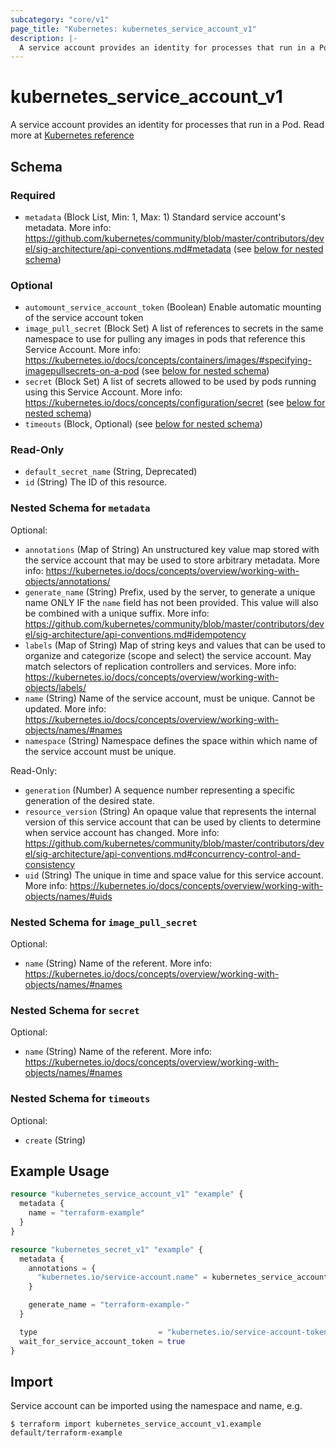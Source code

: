 ```yaml
---
subcategory: "core/v1"
page_title: "Kubernetes: kubernetes_service_account_v1"
description: |-
  A service account provides an identity for processes that run in a Pod.
---
```


# kubernetes_service_account_v1

A service account provides an identity for processes that run in a Pod. Read more at [Kubernetes reference](https://kubernetes.io/docs/reference/access-authn-authz/service-accounts-admin/)

<!-- schema generated by tfplugindocs -->
## Schema

### Required

- `metadata` (Block List, Min: 1, Max: 1) Standard service account's metadata. More info: https://github.com/kubernetes/community/blob/master/contributors/devel/sig-architecture/api-conventions.md#metadata (see [below for nested schema](#nestedblock--metadata))

### Optional

- `automount_service_account_token` (Boolean) Enable automatic mounting of the service account token
- `image_pull_secret` (Block Set) A list of references to secrets in the same namespace to use for pulling any images in pods that reference this Service Account. More info: https://kubernetes.io/docs/concepts/containers/images/#specifying-imagepullsecrets-on-a-pod (see [below for nested schema](#nestedblock--image_pull_secret))
- `secret` (Block Set) A list of secrets allowed to be used by pods running using this Service Account. More info: https://kubernetes.io/docs/concepts/configuration/secret (see [below for nested schema](#nestedblock--secret))
- `timeouts` (Block, Optional) (see [below for nested schema](#nestedblock--timeouts))

### Read-Only

- `default_secret_name` (String, Deprecated)
- `id` (String) The ID of this resource.

<a id="nestedblock--metadata"></a>
### Nested Schema for `metadata`

Optional:

- `annotations` (Map of String) An unstructured key value map stored with the service account that may be used to store arbitrary metadata. More info: https://kubernetes.io/docs/concepts/overview/working-with-objects/annotations/
- `generate_name` (String) Prefix, used by the server, to generate a unique name ONLY IF the `name` field has not been provided. This value will also be combined with a unique suffix. More info: https://github.com/kubernetes/community/blob/master/contributors/devel/sig-architecture/api-conventions.md#idempotency
- `labels` (Map of String) Map of string keys and values that can be used to organize and categorize (scope and select) the service account. May match selectors of replication controllers and services. More info: https://kubernetes.io/docs/concepts/overview/working-with-objects/labels/
- `name` (String) Name of the service account, must be unique. Cannot be updated. More info: https://kubernetes.io/docs/concepts/overview/working-with-objects/names/#names
- `namespace` (String) Namespace defines the space within which name of the service account must be unique.

Read-Only:

- `generation` (Number) A sequence number representing a specific generation of the desired state.
- `resource_version` (String) An opaque value that represents the internal version of this service account that can be used by clients to determine when service account has changed. More info: https://github.com/kubernetes/community/blob/master/contributors/devel/sig-architecture/api-conventions.md#concurrency-control-and-consistency
- `uid` (String) The unique in time and space value for this service account. More info: https://kubernetes.io/docs/concepts/overview/working-with-objects/names/#uids


<a id="nestedblock--image_pull_secret"></a>
### Nested Schema for `image_pull_secret`

Optional:

- `name` (String) Name of the referent. More info: https://kubernetes.io/docs/concepts/overview/working-with-objects/names/#names


<a id="nestedblock--secret"></a>
### Nested Schema for `secret`

Optional:

- `name` (String) Name of the referent. More info: https://kubernetes.io/docs/concepts/overview/working-with-objects/names/#names


<a id="nestedblock--timeouts"></a>
### Nested Schema for `timeouts`

Optional:

- `create` (String)




## Example Usage

```terraform
resource "kubernetes_service_account_v1" "example" {
  metadata {
    name = "terraform-example"
  }
}

resource "kubernetes_secret_v1" "example" {
  metadata {
    annotations = {
      "kubernetes.io/service-account.name" = kubernetes_service_account_v1.example.metadata.0.name
    }

    generate_name = "terraform-example-"
  }

  type                           = "kubernetes.io/service-account-token"
  wait_for_service_account_token = true
}
```

## Import

Service account can be imported using the namespace and name, e.g.

```
$ terraform import kubernetes_service_account_v1.example default/terraform-example
```
